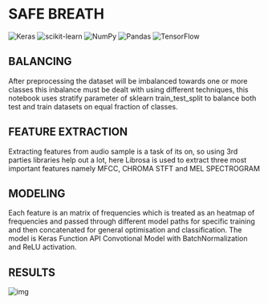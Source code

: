 # SAFE BREATH
![Keras](https://img.shields.io/badge/Keras-%23D00000.svg?style=for-the-badge&logo=Keras&logoColor=white) ![scikit-learn](https://img.shields.io/badge/scikit--learn-%23F7931E.svg?style=for-the-badge&logo=scikit-learn&logoColor=white) ![NumPy](https://img.shields.io/badge/numpy-%23013243.svg?style=for-the-badge&logo=numpy&logoColor=white) ![Pandas](https://img.shields.io/badge/pandas-%23150458.svg?style=for-the-badge&logo=pandas&logoColor=white) ![TensorFlow](https://img.shields.io/badge/TensorFlow-%23FF6F00.svg?style=for-the-badge&logo=TensorFlow&logoColor=white)

## BALANCING

After preprocessing the dataset will be imbalanced towards one or more classes this inbalance must be dealt with using different techniques, this notebook uses stratify parameter of sklearn train_test_split to balance both test and train datasets on equal fraction of classes.

## FEATURE EXTRACTION

Extracting features from audio sample is a task of its on, so using 3rd parties libraries help out a lot, here Librosa is used to extract three most important features namely MFCC, CHROMA STFT and MEL SPECTROGRAM

## MODELING

Each feature is an matrix of frequencies which is treated as an heatmap of frequencies and passed through different model paths for specific training and then concatenated for general optimisation and classification. The model is Keras Function API Convotional Model with BatchNormalization and ReLU activation.

##  RESULTS
![img](https://imgpile.com/images/NSBp7W.png)
<br>
<br>
